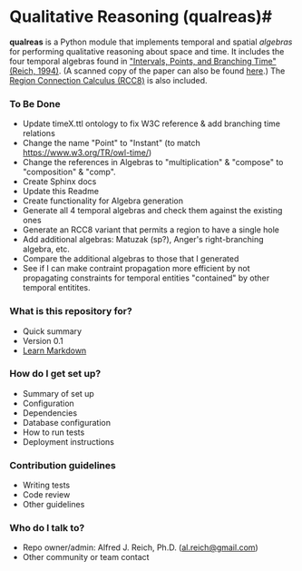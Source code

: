 # Qualitative Reasoning (qualreas)#

**qualreas** is a Python module that implements temporal and spatial *algebras* for performing qualitative reasoning
about space and time.  It includes the four temporal algebras found in ["Intervals, Points, and Branching Time"
(Reich, 1994)](https://www.researchgate.net/publication/220810644_Intervals_Points_and_Branching_Time).  (A scanned
copy of the paper can also be found [here](http://www.google.com/url?sa=t&rct=j&q=&esrc=s&source=web&cd=1&cad=rja&uact=8&ved=0CCMQFjAA&url=http%3A%2F%2Fwww2.cs.uregina.ca%2F~temporal%2Ftime94%2Freich.pdf&ei=XeieVLnkFsX9yQSBi4G4Cw&usg=AFQjCNG8EUtVBz_5OFJXFbMJVtHGjj6b7w&sig2=RrmzWe5WcwCet7fr2AuLNg&bvm=bv.82001339,d.aWw).)  The [Region Connection Calculus (RCC8)](http://en.wikipedia.org/wiki/Region_connection_calculus) is also included.

### To Be Done

* Update timeX.ttl ontology to fix W3C reference & add branching time relations
* Change the name "Point" to "Instant" (to match https://www.w3.org/TR/owl-time/)
* Change the references in Algebras to "multiplication" & "compose" to "composition" & "comp".
* Create Sphinx docs
* Update this Readme
* Create functionality for Algebra generation
* Generate all 4 temporal algebras and check them against the existing ones
* Generate an RCC8 variant that permits a region to have a single hole
* Add additional algebras: Matuzak (sp?), Anger's right-branching algebra, etc.
* Compare the additional algebras to those that I generated
* See if I can make contraint propagation more efficient by not propagating
constraints for temporal entities "contained" by other temporal entitites.

### What is this repository for? ###

* Quick summary
* Version 0.1
* [Learn Markdown](https://bitbucket.org/tutorials/markdowndemo)

### How do I get set up? ###

* Summary of set up
* Configuration
* Dependencies
* Database configuration
* How to run tests
* Deployment instructions

### Contribution guidelines ###

* Writing tests
* Code review
* Other guidelines

### Who do I talk to? ###

* Repo owner/admin: Alfred J. Reich, Ph.D. (al.reich@gmail.com)
* Other community or team contact
